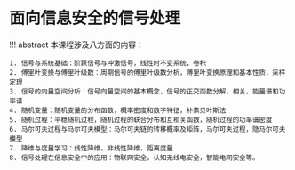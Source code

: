 # 面向信息安全的信号处理

!!! abstract
    本课程涉及八方面的内容：

    1. 信号与系统基础：阶跃信号与冲激信号，线性时不变系统，卷积
    2. 傅里叶变换与傅里叶级数：周期信号的傅里叶级数分析，傅里叶变换原理和基本性质，采样定理
    3. 信号的向量空间分析：信号向量空间的基本概念，信号的正交函数分解，相关，能量谱和功率谱
    4. 随机变量：随机变量的分布函数，概率密度和数字特征，朴素贝叶斯法
    5. 随机过程：平稳随机过程，随机过程的联合分布和互相关函数，随机过程的功率谱密度
    6. 马尔可夫过程与马尔可夫模型：马尔可夫链的转移概率及矩阵，马尔可夫过程，隐马尔可夫模型
    7. 降维与度量学习：线性降维，非线性降维，距离度量
    8. 信号处理在信息安全中的应用：物联网安全，认知无线电安全，智能电网安全等。